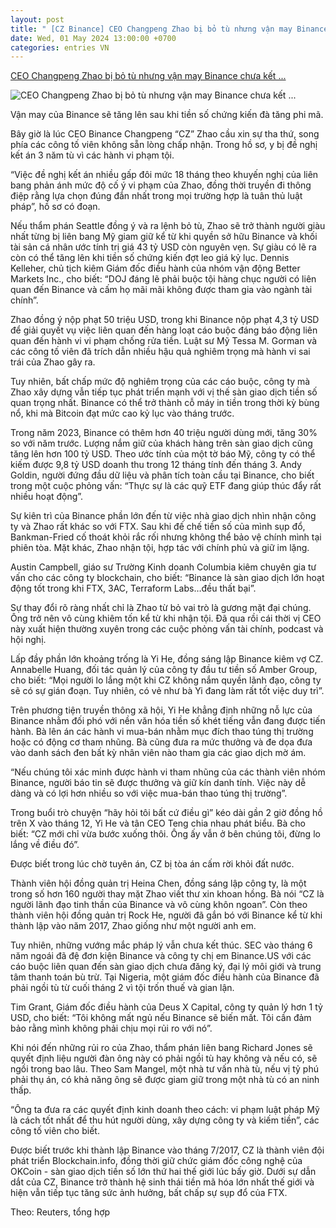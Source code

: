 ```yaml
---
layout: post
title: " [CZ Binance] CEO Changpeng Zhao bị bỏ tù nhưng vận may Binance chưa kết ..."
date: Wed, 01 May 2024 13:00:00 +0700
categories: entries VN
---
```

[CEO Changpeng Zhao bị bỏ tù nhưng vận may Binance chưa kết ...](https://genk.vn/ceo-changpeng-zhao-bi-bo-tu-nhung-van-may-binance-chua-ket-thuc-them-40-trieu-nguoi-dung-moi-sap-tro-thanh-co-may-in-tien-co-the-thu-98-ty-usd-nam-dich-than-vo-cz-dieu-hanh-20240501065902208.chn)

![CEO Changpeng Zhao bị bỏ tù nhưng vận may Binance chưa kết ...](https://genk.mediacdn.vn/zoom/600_315/139269124445442048/2024/4/30/avatar1714521473964-1714521474111716304812.png)

Vận may của Binance sẽ tăng lên sau khi tiền số chứng kiến đà tăng phi mã.

Bây giờ là lúc CEO Binance Changpeng “CZ” Zhao cầu xin sự tha thứ, song phía các công tố viên không sẵn lòng chấp nhận. Trong hồ sơ, y bị đề nghị kết án 3 năm tù vì các hành vi phạm tội.



“Việc đề nghị kết án nhiều gấp đôi mức 18 tháng theo khuyến nghị của liên bang phản ánh mức độ cố ý vi phạm của Zhao, đồng thời truyền đi thông điệp rằng lựa chọn đúng đắn nhất trong mọi trường hợp là tuân thủ luật pháp”, hồ sơ có đoạn.

Nếu thẩm phán Seattle đồng ý và ra lệnh bỏ tù, Zhao sẽ trở thành người giàu nhất từng bị liên bang Mỹ giam giữ kể từ khi quyền sở hữu Binance và khối tài sản cá nhân ước tính trị giá 43 tỷ USD còn nguyên vẹn. Sự giàu có lẽ ra còn có thể tăng lên khi tiền số chứng kiến đợt leo giá kỷ lục. Dennis Kelleher, chủ tịch kiêm Giám đốc điều hành của nhóm vận động Better Markets Inc., cho biết: “DOJ đáng lẽ phải buộc tội hàng chục người có liên quan đến Binance và cấm họ mãi mãi không được tham gia vào ngành tài chính”.

Zhao đồng ý nộp phạt 50 triệu USD, trong khi Binance nộp phạt 4,3 tỷ USD để giải quyết vụ việc liên quan đến hàng loạt cáo buộc đáng báo động liên quan đến hành vi vi phạm chống rửa tiền. Luật sư Mỹ Tessa M. Gorman và các công tố viên đã trích dẫn nhiều hậu quả nghiêm trọng mà hành vi sai trái của Zhao gây ra.

Tuy nhiên, bất chấp mức độ nghiêm trọng của các cáo buộc, công ty mà Zhao xây dựng vẫn tiếp tục phát triển mạnh với vị thế sàn giao dịch tiền số quan trọng nhất. Binance có thể trở thành cỗ máy in tiền trong thời kỳ bùng nổ, khi mà Bitcoin đạt mức cao kỷ lục vào tháng trước.

Trong năm 2023, Binance có thêm hơn 40 triệu người dùng mới, tăng 30% so với năm trước. Lượng nắm giữ của khách hàng trên sàn giao dịch cũng tăng lên hơn 100 tỷ USD. Theo ước tính của một tờ báo Mỹ, công ty có thể kiếm được 9,8 tỷ USD doanh thu trong 12 tháng tính đến tháng 3. Andy Goldin, người đứng đầu dữ liệu và phân tích toàn cầu tại Binance, cho biết trong một cuộc phỏng vấn: “Thực sự là các quỹ ETF đang giúp thúc đẩy rất nhiều hoạt động”.

Sự kiên trì của Binance phần lớn đến từ việc nhà giao dịch nhìn nhận công ty và Zhao rất khác so với FTX. Sau khi đế chế tiền số của mình sụp đổ, Bankman-Fried cố thoát khỏi rắc rối nhưng không thể bảo vệ chính mình tại phiên tòa. Mặt khác, Zhao nhận tội, hợp tác với chính phủ và giữ im lặng.

Austin Campbell, giáo sư Trường Kinh doanh Columbia kiêm chuyên gia tư vấn cho các công ty blockchain, cho biết: “Binance là sàn giao dịch lớn hoạt động tốt trong khi FTX, 3AC, Terraform Labs…đều thất bại”.

Sự thay đổi rõ ràng nhất chỉ là Zhao từ bỏ vai trò là gương mặt đại chúng. Ông trở nên vô cùng khiêm tốn kể từ khi nhận tội. Đã qua rồi cái thời vị CEO này xuất hiện thường xuyên trong các cuộc phỏng vấn tài chính, podcast và hội nghị.

Lấp đầy phần lớn khoảng trống là Yi He, đồng sáng lập Binance kiêm vợ CZ. Annabelle Huang, đối tác quản lý của công ty đầu tư tiền số Amber Group, cho biết: “Mọi người lo lắng một khi CZ không nắm quyền lãnh đạo, công ty sẽ có sự gián đoạn. Tuy nhiên, có vẻ như bà Yi đang làm rất tốt việc duy trì”.

Trên phương tiện truyền thông xã hội, Yi He khẳng định những nỗ lực của Binance nhằm đối phó với nền văn hóa tiền số khét tiếng vẫn đang được tiến hành. Bà lên án các hành vi mua-bán nhằm mục đích thao túng thị trường hoặc có động cơ tham nhũng. Bà cũng đưa ra mức thưởng và đe dọa đưa vào danh sách đen bất kỳ nhân viên nào tham gia các giao dịch mờ ám.

“Nếu chúng tôi xác minh được hành vi tham nhũng của các thành viên nhóm Binance, người báo tin sẽ được thưởng và giữ kín danh tính. Việc này dễ dàng và có lợi hơn nhiều so với việc mua-bán thao túng thị trường”.

Trong buổi trò chuyện “hãy hỏi tôi bất cứ điều gì” kéo dài gần 2 giờ đồng hồ trên X vào tháng 12, Yi He và tân CEO Teng chia nhau phát biểu. Bà cho biết: “CZ mới chỉ vừa bước xuống thôi. Ông ấy vẫn ở bên chúng tôi, đừng lo lắng về điều đó”.

Được biết trong lúc chờ tuyên án, CZ bị tòa án cấm rời khỏi đất nước.

Thành viên hội đồng quản trị Heina Chen, đồng sáng lập công ty, là một trong số hơn 160 người thay mặt Zhao viết thư xin khoan hồng. Bà nói “CZ là người lãnh đạo tinh thần của Binance và vô cùng khôn ngoan”. Còn theo thành viên hội đồng quản trị Rock He, người đã gắn bó với Binance kể từ khi thành lập vào năm 2017, Zhao giống như một người anh em.

Tuy nhiên, những vướng mắc pháp lý vẫn chưa kết thúc. SEC vào tháng 6 năm ngoái đã đệ đơn kiện Binance và công ty chị em Binance.US với các cáo buộc liên quan đến sàn giao dịch chưa đăng ký, đại lý môi giới và trung tâm thanh toán bù trừ. Tại Nigeria, một giám đốc điều hành của Binance đã phải ngồi tù từ cuối tháng 2 vì tội trốn thuế và gian lận.

Tim Grant, Giám đốc điều hành của Deus X Capital, công ty quản lý hơn 1 tỷ USD, cho biết: “Tôi không mất ngủ nếu Binance sẽ biến mất. Tôi cần đảm bảo rằng mình không phải chịu mọi rủi ro với nó”.

Khi nói đến những rủi ro của Zhao, thẩm phán liên bang Richard Jones sẽ quyết định liệu người đàn ông này có phải ngồi tù hay không và nếu có, sẽ ngồi trong bao lâu. Theo Sam Mangel, một nhà tư vấn nhà tù, nếu vị tỷ phú phải thụ án, có khả năng ông sẽ được giam giữ trong một nhà tù có an ninh thấp.

“Ông ta đưa ra các quyết định kinh doanh theo cách: vi phạm luật pháp Mỹ là cách tốt nhất để thu hút người dùng, xây dựng công ty và kiếm tiền”, các công tố viên cho biết.

Được biết trước khi thành lập Binance vào tháng 7/2017, CZ là thành viên đội phát triển Blockchain.info, đồng thời giữ chức giám đốc công nghệ của OKCoin - sàn giao dịch tiền số lớn thứ hai thế giới lúc bấy giờ. Dưới sự dẫn dắt của CZ, Binance trở thành hệ sinh thái tiền mã hóa lớn nhất thế giới và hiện vẫn tiếp tục tăng sức ảnh hưởng, bất chấp sự sụp đổ của FTX.

Theo: Reuters, tổng hợp

